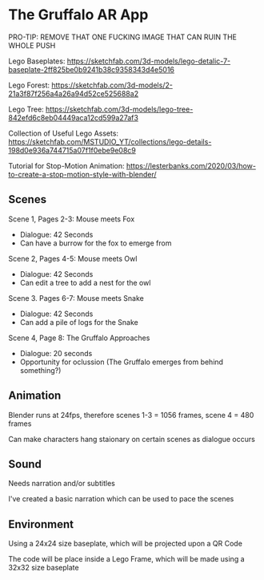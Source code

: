 # The Gruffalo AR App

PRO-TIP: REMOVE THAT ONE FUCKING IMAGE THAT CAN RUIN THE WHOLE PUSH

Lego Baseplates: https://sketchfab.com/3d-models/lego-detalic-7-baseplate-2ff825be0b9241b38c9358343d4e5016

Lego Forest: https://sketchfab.com/3d-models/2-21a3f87f256a4a26a94d52ce525688a2

Lego Tree: https://sketchfab.com/3d-models/lego-tree-842efd6c8eb04449aca12cd599a27af3

Collection of Useful Lego Assets: https://sketchfab.com/MSTUDIO_YT/collections/lego-details-198d0e936a744715a07f1f0ebe9e08c9

Tutorial for Stop-Motion Animation: https://lesterbanks.com/2020/03/how-to-create-a-stop-motion-style-with-blender/

## Scenes

Scene 1, Pages 2-3: Mouse meets Fox

- Dialogue: 42 Seconds
- Can have a burrow for the fox to emerge from

Scene 2, Pages 4-5: Mouse meets Owl

- Dialogue: 42 Seconds
- Can edit a tree to add a nest for the owl

Scene 3. Pages 6-7: Mouse meets Snake

- Dialogue: 42 Seconds
- Can add a pile of logs for the Snake

Scene 4, Page 8: The Gruffalo Approaches

- Dialogue: 20 seconds
- Opportunity for oclussion (The Gruffalo emerges from behind something?)

## Animation

Blender runs at 24fps, therefore scenes 1-3 = 1056 frames, scene 4 = 480 frames

Can make characters hang staionary on certain scenes as dialogue occurs

## Sound

Needs narration and/or subtitles

I've created a basic narration which can be used to pace the scenes

## Environment

Using a 24x24 size baseplate, which will be projected upon a QR Code

The code will be place inside a Lego Frame, which will be made using a 32x32 size baseplate

